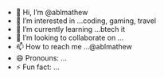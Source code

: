 - 👋 Hi, I’m @ablmathew
- 👀 I’m interested in ...coding, gaming, travel
- 🌱 I’m currently learning ...btech it
- 💞️ I’m looking to collaborate on ...
- 📫 How to reach me ...@ablmathew
- 😄 Pronouns: ...
- ⚡ Fun fact: ...

<!---
ablmathew/ablmathew is a ✨ special ✨ repository because its `README.md` (this file) appears on your GitHub profile.
You can click the Preview link to take a look at your changes.
--->
